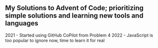 ## My Solutions to Advent of Code; prioritizing simple solutions and learning new tools and languages
2021 - Started using GitHub CoPilot from Problem 4
2022 - JavaScript is too popular to ignore now, time to learn it for real
